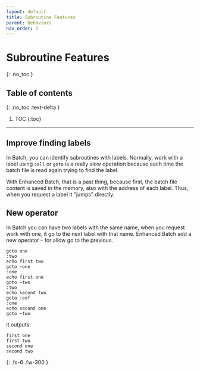 ```yaml
---
layout: default
title: Subroutine Features
parent: Behaviors
nav_order: 7
---
```


# Subroutine Features
{: .no_toc }

## Table of contents
{: .no_toc .text-delta }

1. TOC
{:toc}

---

## Improve finding labels

In Batch, you can identify subroutines with labels. Normally, work with a label using `call` or `goto` is a really slow operation because each time the batch file is read again trying to find the label.

With Enhanced Batch, that is a past thing, because first, the batch file content is saved in the memory, also with the address of each label. Thus, when you request a label it "jumps" directly.

## New operator
In Batch you can have two labels with the same name, when you request work with one, it go to the next label with that name. Enhanced Batch add a new operator `~` for allow go to the previous.

```
goto one
:two
echo first two
goto ~one
:one
echo first one
goto ~two
:two
echo second two
goto :eof
:one
echo second one
goto ~two
```

it outputs:

```
first one
first two
second one
second two
```

{: .fs-6 .fw-300 }

